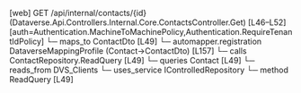 [web] GET /api/internal/contacts/{id}  (Dataverse.Api.Controllers.Internal.Core.ContactsController.Get)  [L46–L52] [auth=Authentication.MachineToMachinePolicy,Authentication.RequireTenantIdPolicy]
  └─ maps_to ContactDto [L49]
    └─ automapper.registration DataverseMappingProfile (Contact->ContactDto) [L157]
  └─ calls ContactRepository.ReadQuery [L49]
  └─ queries Contact [L49]
    └─ reads_from DVS_Clients
  └─ uses_service IControlledRepository<Contact>
    └─ method ReadQuery [L49]

